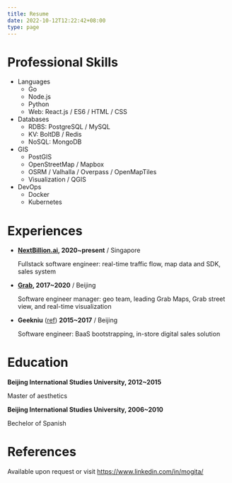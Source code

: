 ```yaml
---
title: Resume
date: 2022-10-12T12:22:42+08:00
type: page
---
```


# Professional Skills

- Languages
  - Go
  - Node.js
  - Python
  - Web: React.js / ES6 / HTML / CSS
- Databases
  - RDBS: PostgreSQL / MySQL
  - KV: BoltDB / Redis
  - NoSQL: MongoDB
- GIS
  - PostGIS
  - OpenStreetMap / Mapbox
  - OSRM / Valhalla / Overpass / OpenMapTiles
  - Visualization / QGIS
- DevOps
  - Docker
  - Kubernetes

# Experiences

- **[NextBillion.ai](https://nextbillion.ai), 2020~present** / Singapore

  Fullstack software engineer: real-time traffic flow, map data and SDK, sales system

- **[Grab](https://grab.com), 2017~2020** / Beijing

  Software engineer manager: geo team, leading Grab Maps, Grab street view, and real-time visualization

- **Geekniu** ([ref](https://pitchhub.36kr.com/project/1678508619002881)) **2015~2017** / Beijing

  Software engineer: BaaS bootstrapping, in-store digital sales solution

# Education

**Beijing International Studies University, 2012~2015**

Master of aesthetics

**Beijing International Studies University, 2006~2010**

Bechelor of Spanish

# References

Available upon request or visit https://www.linkedin.com/in/mogita/
